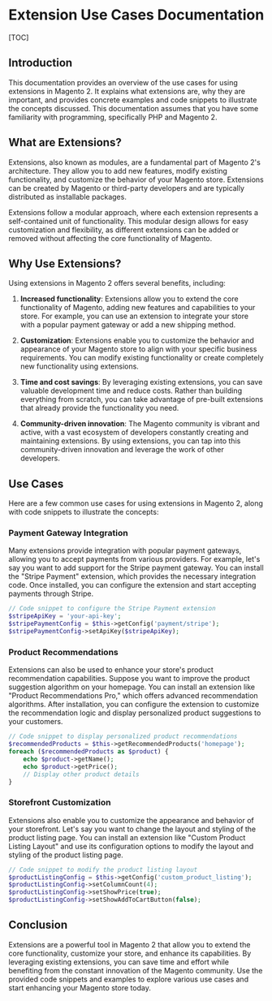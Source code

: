# Extension Use Cases Documentation

[TOC]

## Introduction

This documentation provides an overview of the use cases for using extensions in Magento 2. It explains what extensions are, why they are important, and provides concrete examples and code snippets to illustrate the concepts discussed. This documentation assumes that you have some familiarity with programming, specifically PHP and Magento 2.

## What are Extensions?

Extensions, also known as modules, are a fundamental part of Magento 2's architecture. They allow you to add new features, modify existing functionality, and customize the behavior of your Magento store. Extensions can be created by Magento or third-party developers and are typically distributed as installable packages.

Extensions follow a modular approach, where each extension represents a self-contained unit of functionality. This modular design allows for easy customization and flexibility, as different extensions can be added or removed without affecting the core functionality of Magento.

## Why Use Extensions?

Using extensions in Magento 2 offers several benefits, including:

1. **Increased functionality**: Extensions allow you to extend the core functionality of Magento, adding new features and capabilities to your store. For example, you can use an extension to integrate your store with a popular payment gateway or add a new shipping method.

2. **Customization**: Extensions enable you to customize the behavior and appearance of your Magento store to align with your specific business requirements. You can modify existing functionality or create completely new functionality using extensions.

3. **Time and cost savings**: By leveraging existing extensions, you can save valuable development time and reduce costs. Rather than building everything from scratch, you can take advantage of pre-built extensions that already provide the functionality you need.

4. **Community-driven innovation**: The Magento community is vibrant and active, with a vast ecosystem of developers constantly creating and maintaining extensions. By using extensions, you can tap into this community-driven innovation and leverage the work of other developers.

## Use Cases

Here are a few common use cases for using extensions in Magento 2, along with code snippets to illustrate the concepts:

### Payment Gateway Integration

Many extensions provide integration with popular payment gateways, allowing you to accept payments from various providers. For example, let's say you want to add support for the Stripe payment gateway. You can install the "Stripe Payment" extension, which provides the necessary integration code. Once installed, you can configure the extension and start accepting payments through Stripe.

```php
// Code snippet to configure the Stripe Payment extension
$stripeApiKey = 'your-api-key';
$stripePaymentConfig = $this->getConfig('payment/stripe');
$stripePaymentConfig->setApiKey($stripeApiKey);
```

### Product Recommendations

Extensions can also be used to enhance your store's product recommendation capabilities. Suppose you want to improve the product suggestion algorithm on your homepage. You can install an extension like "Product Recommendations Pro," which offers advanced recommendation algorithms. After installation, you can configure the extension to customize the recommendation logic and display personalized product suggestions to your customers.

```php
// Code snippet to display personalized product recommendations
$recommendedProducts = $this->getRecommendedProducts('homepage');
foreach ($recommendedProducts as $product) {
    echo $product->getName();
    echo $product->getPrice();
    // Display other product details
}
```

### Storefront Customization

Extensions also enable you to customize the appearance and behavior of your storefront. Let's say you want to change the layout and styling of the product listing page. You can install an extension like "Custom Product Listing Layout" and use its configuration options to modify the layout and styling of the product listing page.

```php
// Code snippet to modify the product listing layout
$productListingConfig = $this->getConfig('custom_product_listing');
$productListingConfig->setColumnCount(4);
$productListingConfig->setShowPrice(true);
$productListingConfig->setShowAddToCartButton(false);
```

## Conclusion

Extensions are a powerful tool in Magento 2 that allow you to extend the core functionality, customize your store, and enhance its capabilities. By leveraging existing extensions, you can save time and effort while benefiting from the constant innovation of the Magento community. Use the provided code snippets and examples to explore various use cases and start enhancing your Magento store today.
